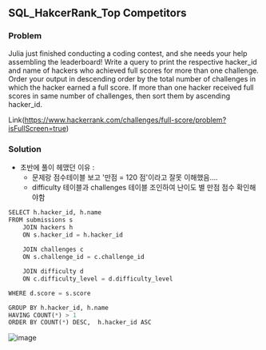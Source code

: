 ## SQL_HakcerRank_Top Competitors

### Problem
Julia just finished conducting a coding contest, and she needs your help assembling the leaderboard! Write a query to print the respective hacker_id and name of hackers who achieved full scores for more than one challenge. Order your output in descending order by the total number of challenges in which the hacker earned a full score. If more than one hacker received full scores in same number of challenges, then sort them by ascending hacker_id.

Link(https://www.hackerrank.com/challenges/full-score/problem?isFullScreen=true)

### Solution
- 초반에 풀이 헤맸던 이유 : 
    - 문제랑 점수테이블 보고 '만점 = 120 점'이라고 잘못 이해했음....
    - difficulty 테이블과 challenges 테이블 조인하여 난이도 별 만점 점수 확인해야함


```python
SELECT h.hacker_id, h.name
FROM submissions s
    JOIN hackers h
    ON s.hacker_id = h.hacker_id
        
    JOIN challenges c
    ON s.challenge_id = c.challenge_id

    JOIN difficulty d
    ON c.difficulty_level = d.difficulty_level

WHERE d.score = s.score

GROUP BY h.hacker_id, h.name
HAVING COUNT(*) > 1
ORDER BY COUNT(*) DESC,  h.hacker_id ASC
```

![image](https://user-images.githubusercontent.com/99947811/169501355-91a9b568-6ff4-4b61-9910-900d00c7e2a5.png)

```python

```

